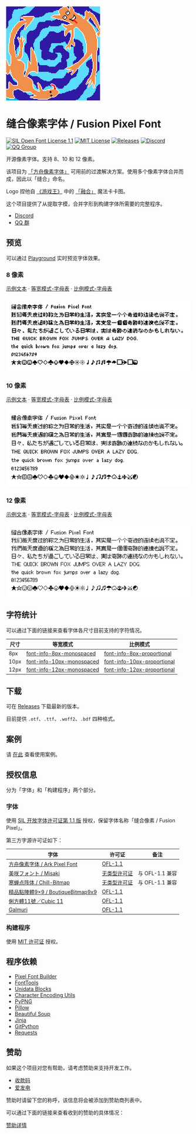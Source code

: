![banner](docs/logo.png)

# 缝合像素字体 / Fusion Pixel Font

[![SIL Open Font License 1.1](https://img.shields.io/badge/license-OFL--1.1-orange)](https://scripts.sil.org/OFL)
[![MIT License](https://img.shields.io/badge/license-MIT-green)](https://opensource.org/licenses/MIT)
[![Releases](https://img.shields.io/github/v/release/TakWolf/fusion-pixel-font)](https://github.com/TakWolf/fusion-pixel-font/releases)
[![Discord](https://img.shields.io/discord/949265373964947458?logo=discord&logoColor=white&label=discord)](https://discord.gg/3GKtPKtjdU)
[![QQ Group](https://img.shields.io/badge/QQ群-302383204-brightgreen?logo=tencentqq)](https://jq.qq.com/?_wv=1027&k=EXtKGHar)

开源像素字体。支持 8、10 和 12 像素。

该项目为 [「方舟像素字体」](https://github.com/TakWolf/ark-pixel-font) 可用前的过渡解决方案。使用多个像素字体合并而成，因此以「缝合」命名。

Logo 捏他自 [《游戏王》](https://zh.wikipedia.org/wiki/%E9%81%8A%E6%88%B2%E7%8E%8B) 中的 [「融合」](https://www.db.yugioh-card.com/yugiohdb/card_search.action?ope=2&cid=4837&request_locale=ja) 魔法卡卡图。

这个项目提供了从提取字模，合并字形到构建字体所需要的完整程序。

- [Discord](https://discord.gg/3GKtPKtjdU)
- [QQ 群](https://jq.qq.com/?_wv=1027&k=EXtKGHar)

## 预览

可以通过 [Playground](https://fusion-pixel-font.takwolf.com/playground.html) 实时预览字体效果。

### 8 像素

[示例文本](https://fusion-pixel-font.takwolf.com/demo-8px.html) · [等宽模式-字母表](https://fusion-pixel-font.takwolf.com/alphabet-8px-monospaced.html) · [比例模式-字母表](https://fusion-pixel-font.takwolf.com/alphabet-8px-proportional.html)

![preview-8px](docs/preview-8px.png)

### 10 像素

[示例文本](https://fusion-pixel-font.takwolf.com/demo-10px.html) · [等宽模式-字母表](https://fusion-pixel-font.takwolf.com/alphabet-10px-monospaced.html) · [比例模式-字母表](https://fusion-pixel-font.takwolf.com/alphabet-10px-proportional.html)

![preview-10px](docs/preview-10px.png)

### 12 像素

[示例文本](https://fusion-pixel-font.takwolf.com/demo-12px.html) · [等宽模式-字母表](https://fusion-pixel-font.takwolf.com/alphabet-12px-monospaced.html) · [比例模式-字母表](https://fusion-pixel-font.takwolf.com/alphabet-12px-proportional.html)

![preview-12px](docs/preview-12px.png)

## 字符统计

可以通过下面的链接来查看字体各尺寸目前支持的字符情况。

| 尺寸 | 等宽模式 | 比例模式 |
|---|---|---|
| 8px | [font-info-8px-monospaced](docs/font-info-8px-monospaced.md) | [font-info-8px-proportional](docs/font-info-8px-proportional.md) |
| 10px | [font-info-10px-monospaced](docs/font-info-10px-monospaced.md) | [font-info-10px-proportional](docs/font-info-10px-proportional.md) |
| 12px | [font-info-12px-monospaced](docs/font-info-12px-monospaced.md) | [font-info-12px-proportional](docs/font-info-12px-proportional.md) |

## 下载

可在 [Releases](https://github.com/TakWolf/fusion-pixel-font/releases) 下载最新的版本。

目前提供 `.otf`、`.ttf`、`.woff2`、`.bdf` 四种格式。

## 案例

请 [在此](docs/cases.md) 查看使用案例。

## 授权信息

分为「字体」和「构建程序」两个部分。

### 字体

使用 [SIL 开放字体许可证第 1.1 版](LICENSE-OFL) 授权，保留字体名称「缝合像素 / Fusion Pixel」。

第三方字源许可证如下：

| 字体 | 许可证 | 备注 |
|---|---|---|
| [方舟像素字体 / Ark Pixel Font](https://github.com/TakWolf/ark-pixel-font) | [OFL-1.1](https://github.com/TakWolf/ark-pixel-font/blob/develop/LICENSE-OFL) | |
| [美咲フォント / Misaki](https://littlelimit.net/misaki.htm) | [无类型许可证](assets/fonts/misaki/LICENSE.txt) | 与 OFL-1.1 兼容 |
| [寒蝉点阵体 / Chill-Bitmap](https://github.com/Warren2060/Chill-Bitmap) | [无类型许可证](https://github.com/Warren2060/Chill-Bitmap/blob/main/LICENSE.md) | 与 OFL-1.1 兼容 |
| [精品點陣體9×9 / BoutiqueBitmap9x9](https://github.com/scott0107000/BoutiqueBitmap9x9) | [OFL-1.1](https://github.com/scott0107000/BoutiqueBitmap9x9/blob/main/OFL.txt) | |
| [俐方體11號／Cubic 11](https://github.com/ACh-K/Cubic-11) | [OFL-1.1](https://github.com/ACh-K/Cubic-11/blob/main/OFL.txt) | |
| [Galmuri](https://github.com/quiple/galmuri) | [OFL-1.1](https://github.com/quiple/galmuri/blob/main/ofl.md) | |

### 构建程序

使用 [MIT 许可证](LICENSE-MIT) 授权。

## 程序依赖

- [Pixel Font Builder](https://github.com/TakWolf/pixel-font-builder)
- [FontTools](https://github.com/fonttools/fonttools)
- [Unidata Blocks](https://github.com/TakWolf/unidata-blocks)
- [Character Encoding Utils](https://github.com/TakWolf/character-encoding-utils)
- [PyPNG](https://gitlab.com/drj11/pypng)
- [Pillow](https://github.com/python-pillow/Pillow)
- [Beautiful Soup](https://www.crummy.com/software/BeautifulSoup/)
- [Jinja](https://github.com/pallets/jinja)
- [GitPython](https://github.com/gitpython-developers/GitPython)
- [Requests](https://github.com/psf/requests)

## 赞助

如果这个项目对您有帮助，请考虑赞助来支持开发工作。

- [收款码](https://github.com/TakWolf/TakWolf/blob/master/payment-qr-codes.md)
- [爱发电](https://afdian.net/@takwolf)

赞助时请留下您的称呼，该信息将会被添加到赞助商列表中。

可以通过下面的链接来查看收到的赞助的具体情况：

[赞助详情](https://github.com/TakWolf/TakWolf/blob/master/sponsors.md)
